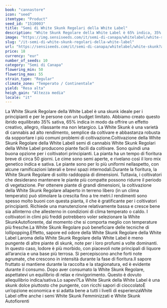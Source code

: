 ```yaml
---
book: "cannastore"
icon: "seed"
itemtype: "Product"
seed_id: "1510003"
title: "Semi di White Skunk Regolari della White Label"
description: "White Skunk Regolare della White Label è 65% indica, 35% sativa. Ha un effetto rilassante ma energizzante. Economica,facile da coltivare. Buoni raccolti."
image: "https://img.sensiseeds.com/it/semi-di-canapa/whitelabel/white-skunk-image.png"
slug: "/it-semi-di-white-skunk-regolari-della-white-label"
url: "https://sensiseeds.com/it/semi-di-canapa/whitelabel/white-skunk?a_aid=cannastore"
price: 18
currency: "eur"
number_of_seeds: 10
category: "Semi di Canapa"
flowering_min: 50
flowering_max: 55
strain_type: "Regular"
climate_zone: "Temperato / Continentale"
yield: "Resa alta"
heigh_gain: "Altezza media"
locale: "it"
---
```

La White Skunk Regolare della White Label è una skunk ideale per i principianti e per le persone con un budget limitato. Abbiamo creato questo ibrido equilibrato 35% sativa, 65% indica in modo da offrire un effetto creativo, allegro, rilassante ma non letargico. La White Skunk è una varietà di cannabis ad alto rendimento, semplice da coltivare e abbastanza robusta da sopportare i più comuni problemi di coltivazione.Coltivazione della White Skunk Regolare della White LabelI semi di cannabis White Skunk Regolari della White Label producono piante facili da coltivare. Sono quindi una buona opzione per i coltivatori principianti. La pianta ha un tempo di fioritura breve di circa 50 giorni. Le cime sono semi aperte, e rivelano così il loro mix genetico indica e sativa. Le piante sono per lo più uniformi nellaspetto, con alcune ramificazioni laterali e brevi spazi internodali.Durante la fioritura, la White Skunk Regolare di solito raddoppia di dimensioni. Tuttavia, i coltivatori che desiderano mantenere le piante più compatte possono ridurre il periodo di vegetazione. Per ottenere piante di grandi dimensioni, la coltivazione della White Skunk Regolare allaperto in terreno libero (in un clima temperato) può stimolare la crescita fino a tre metri.I rendimenti sono spesso molto buoni con questa pianta, il che è gratificante per i coltivatori principianti. Richiede una manutenzione relativamente bassa e cresce bene sia allinterno che allesterno in condizioni di clima temperato o caldo. I coltivatori in climi più freddi potrebbero voler selezionare la White SkunkAutofiorente, dal momento che si comporta meglio con temperature più fresche.La White Skunk Regolare può beneficiare delle tecniche di lollipopping.Effetto, sapore ed odore della White Skunk Regolare della White Label Laroma della White Skunk Regolare della White Label è meno pungente di altre piante di skunk, note per i loro profumi a volte dominanti. In questo caso, lodore è più morbido, con piacevoli note principali di liquore all’arancia e una base più terrosa. Si percepiscono anche forti note agrumate, che crescono in intensità durante la fase di fioritura.Il sapore fruttato si mantiene durante la raccolta e la stagionatura, ed è evidente durante il consumo. Dopo aver consumato la White Skunk Regolare, aspettatevi un equilibrio di relax e rinvigorimento. Questo è dovuto allequilibrio indica/sativa.Lo sapevi?La White Skunk della White Label è una skunk dolce piuttosto che pungente, con ricchi sapori di cioccolatoÈ un’opzione economica e si adatta bene a tutti i livelli di esperienzaWhite Label offre anche i semi White Skunk Femminizzati e White Skunk Autofiorenti
